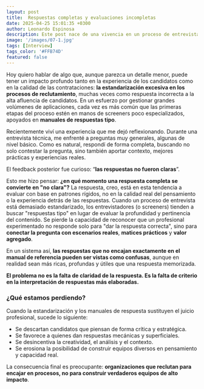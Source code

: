 ```yaml
---
layout: post
title:  Respuestas completas y evaluaciones incompletas
date: 2025-04-25 15:01:35 +0300
author: Leonardo Espinosa
description: Este post nace de una vivencia en un proceso de entrevista. Al parecer, no sé nada de QA.
image: '/images/07-1.jpg'
tags: [Interview]
tags_color: '#FFB74D'
featured: false
---
```


Hoy quiero hablar de algo que, aunque parezca un detalle menor, puede tener un impacto profundo tanto en la experiencia de los candidatos como en la calidad de las contrataciones: **la estandarización excesiva en los procesos de reclutamiento**, muchas veces como respuesta incorrecta a la alta afluencia de candidatos. En un esfuerzo por gestionar grandes volúmenes de aplicaciones, cada vez es más común que las primeras etapas del proceso estén en manos de screeners poco especializados, apoyados en **manuales de respuestas tipo**.

Recientemente viví una experiencia que me dejó reflexionando. Durante una entrevista técnica, me enfrenté a preguntas muy generales, algunas de nivel básico. Como es natural, respondí de forma completa, buscando no solo contestar la pregunta, sino también aportar contexto, mejores prácticas y experiencias reales.

El feedback posterior fue curioso: “**las respuestas no fueron claras**”.

Esto me hizo pensar: **¿en qué momento una respuesta completa se convierte en "no clara"?**
 La respuesta, creo, está en esta tendencia a evaluar con base en patrones rígidos, no en la calidad real del pensamiento o la experiencia detrás de las respuestas. Cuando un proceso de entrevista está demasiado estandarizado, los entrevistadores (o screeners) tienden a buscar "respuestas tipo" en lugar de evaluar la profundidad y pertinencia del contenido. Se pierde la capacidad de reconocer que un profesional experimentado no responde solo para "dar la respuesta correcta", sino para **conectar la pregunta con escenarios reales**, **matices prácticos** y **valor agregado**.

En un sistema así, **las respuestas que no encajan exactamente en el manual de referencia pueden ser vistas como confusas**, aunque en realidad sean más ricas, profundas y útiles que una respuesta memorizada.

**El problema no es la falta de claridad de la respuesta.
 Es la falta de criterio en la interpretación de respuestas más elaboradas.**



### ¿Qué estamos perdiendo?

Cuando la estandarización y los manuales de respuesta sustituyen el juicio profesional, sucede lo siguiente:

- Se descartan candidatos que piensan de forma crítica y estratégica.
- Se favorece a quienes dan respuestas mecánicas y superficiales.
- Se desincentiva la creatividad, el análisis y el contexto.
- Se erosiona la posibilidad de construir equipos diversos en pensamiento y capacidad real.

La consecuencia final es preocupante: **organizaciones que reclutan para encajar en procesos, no para construir verdaderos equipos de alto impacto**.



